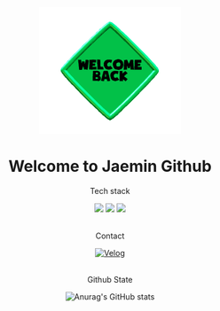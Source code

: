 
<!--
**Jaemm/Jaemm** is a ✨ _special_ ✨ repository because its `README.md` (this file) appears on your GitHub profile.

Here are some ideas to get you started:

- 🔭 I’m currently working on ...
- 🌱 I’m currently learning ...
- 👯 I’m looking to collaborate on ...
- 🤔 I’m looking for help with ...
- 💬 Ask me about ...
- 📫 How to reach me: ...
- 😄 Pronouns: ...
- ⚡ Fun fact: ...
-->
<div align='center'>
  <img src="welcome-back-6887_256.gif" alt="welcome GIF"/>
  <h1>Welcome to Jaemin Github</h1>
  <p>Tech stack</p>
  <div>
    <img src="https://img.shields.io/badge/React-61DAFB?style=flat-square&logo=React&logoColor=white"/>
    <img src="https://img.shields.io/badge/Node.js-339933?style=flat-square&logo=React&logoColor=white"/>
    <img src="https://img.shields.io/badge/TypeScript-3178C6?style=flat-square&logo=React&logoColor=white"/>
  </div>
  <br/> 
  <p>Contact</p>
  <div>
    <a href="https://velog.io/@jmmch/posts">
      <img src="https://img.shields.io/badge/Velog-20C997?style=flat-square&logo=React&logoColor=white" alt="Velog" />
    </a>
  </div>
  <br/> 
  <p>Github State</p>
  
  ![Anurag's GitHub stats](https://github-readme-stats.vercel.app/api?username=Jaemm&show_icons=true&theme=radical)
</div>

